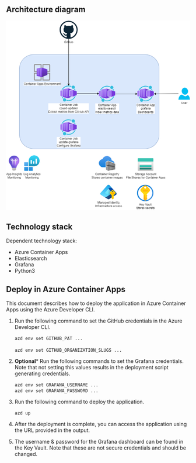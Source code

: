 

## Architecture diagram

![](/image/architecture.drawio.png)

## Technology stack

Dependent technology stack:

- Azure Container Apps
- Elasticsearch
- Grafana
- Python3


## Deploy in Azure Container Apps
This document describes how to deploy the application in Azure Container Apps using the Azure Developer CLI.

1. Run the following command to set the GitHub credentials in the Azure Developer CLI.

   ```shell
   azd env set GITHUB_PAT ...

   azd env set GITHUB_ORGANIZATION_SLUGS ...
   ```

1. **Optional*** Run the following commands to set the Grafana credentials. Note that not setting this values results in the deployment script generating credentials.

   ```shell
   azd env set GRAFANA_USERNAME ...
   azd env set GRAFANA_PASSWORD ...
   ```

1. Run the following command to deploy the application.

   ```shell
   azd up
   ```
   
1. After the deployment is complete, you can access the application using the URL provided in the output.

1. The username & password for the Grafana dashboard can be found in the Key Vault. Note that these are not secure credentials and should be changed.